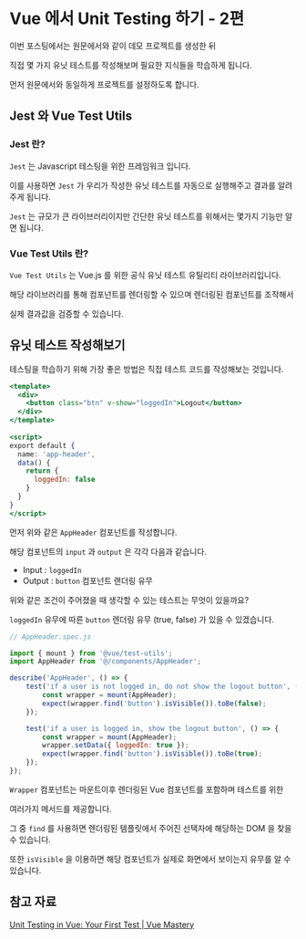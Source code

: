 # Vue 에서 Unit Testing 하기 - 2편

이번 포스팅에서는 원문에서와 같이 데모 프로젝트를 생성한 뒤 

직접 몇 가지 유닛 테스트를 작성해보며 필요한 지식들을 학습하게 됩니다.

먼저 원문에서와 동일하게 프로젝트를 설정하도록 합니다.

## Jest 와 Vue Test Utils

### Jest 란?

`Jest` 는 Javascript 테스팅을 위한 프레임워크 입니다.

이를 사용하면 `Jest` 가 우리가 작성한 유닛 테스트를 자동으로 실행해주고 결과를 알려주게 됩니다.

`Jest` 는 규모가 큰 라이브러리이지만 간단한 유닛 테스트를 위해서는 몇가지 기능만 알면 됩니다.

### Vue Test Utils 란?

`Vue Test Utils` 는 Vue.js 를 위한 공식 유닛 테스트 유틸리티 라이브러리입니다.

해당 라이브러리를 통해 컴포넌트를 렌더링할 수 있으며 렌더링된 컴포넌트를 조작해서

실제 결과값을 검증할 수 있습니다.

## 유닛 테스트 작성해보기

테스팅을 학습하기 위해 가장 좋은 방법은 직접 테스트 코드를 작성해보는 것입니다.

```jsx
<template>
  <div>
    <button class="btn" v-show="loggedIn">Logout</button>
  </div>
</template>
  
<script>
export default {
  name: 'app-header',
  data() {
    return {
      loggedIn: false
    }
  }
}
</script>
```

먼저 위와 같은 `AppHeader` 컴포넌트를 작성합니다.

해당 컴포넌트의 `input` 과 `output` 은 각각 다음과 같습니다.

- Input : `loggedIn`
- Output : `button` 컴포넌트 랜더링 유무

위와 같은 조건이 주어졌을 때 생각할 수 있는 테스트는 무엇이 있을까요?

`loggedIn` 유무에 따른 `button` 렌더링 유무 (true, false) 가 있을 수 있겠습니다.

```jsx
// AppHeader.spec.js

import { mount } from '@vue/test-utils';
import AppHeader from '@/components/AppHeader';

describe('AppHeader', () => {
    test('if a user is not logged in, do not show the logout button', () => {
        const wrapper = mount(AppHeader);
        expect(wrapper.find('button').isVisible()).toBe(false);
    });

    test('if a user is logged in, show the logout button', () => {
        const wrapper = mount(AppHeader);
        wrapper.setData({ loggedIn: true });
        expect(wrapper.find('button').isVisible()).toBe(true);
    });
});
```

`Wrapper` 컴포넌트는 마운트이후 렌더링된 Vue 컴포넌트를 포함하며 테스트를 위한

여러가지 메서드를 제공합니다.

그 중 `find` 를 사용하면 렌더링된 템플릿에서 주어진 선택자에 해당하는 DOM 을 찾을 수 있습니다.

또한 `isVisible` 을 이용하면 해당 컴포넌트가 실제로 화면에서 보이는지 유무를 알 수 있습니다.

## 참고 자료

[Unit Testing in Vue: Your First Test | Vue Mastery](https://www.vuemastery.com/blog/Unit-Testing-in-Vue-Your-First-Test)